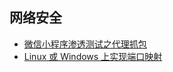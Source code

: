 ## 网络安全
- [微信小程序渗透测试之代理抓包](https://unsafe.sh/go-158384.html)
- [Linux 或 Windows 上实现端口映射](https://unsafe.sh/go-158572.html)